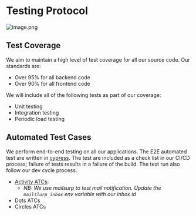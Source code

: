 # Testing Protocol

![image.png](https://storage.googleapis.com/slite-api-files-production/files/464978cc-fcfe-42a9-81c7-31f435bc8d4d/image.png)

## Test Coverage

We aim to maintain a high level of test coverage for all our source code. Our standards are:

<!-- Explain aimed percentage -->
* Over 95% for all backend code
* Over 90% for all frontend code

We will include all of the following tests as part of our coverage:

* Unit testing
* Integration testing
* Periodic load testing

## Automated Test Cases

We perform end-to-end testing on all our applications. The E2E automated test are written in [cypress](https://www.cypress.io/). The test are included as a check list in our CI/CD process; failure of tests results in a failure of the build. The test run also follow our dev cycle process.

* [Activity ATCs](https://github.com/hikaya-io/cypress-tests-activity):
  * _NB: We use mailsurp to test mail notification. Update the `mailslurp_inbox` env variable with our inbox id_
* Dots ATCs
* Circles ATCs
